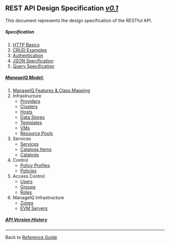## REST API Design Specification [*v0.1*](./versioning.md)


This document represents the design specification of the RESTful API.

##### Specification

1. [HTTP Basics](./base/http.md)
1. [CRUD Examples](./base/crud.md)
1. [Authentication](./base/auth.md)
1. [JSON Specification](./base/json.md)
1. [Query Specification](./base/query.md)

##### [ManageIQ Model:](id:model)

1. [ManageIQ Features & Class Mapping](./models/features.md)
1. Infrastructure
    * [Providers](./models/providers.md)
    * [Clusters](./models/clusters.md)
    * [Hosts](./models/hosts.md)
    * [Data Stores](./models/data_stores.md)
    * [Templates](./models/templates.md)
    * [VMs](./models/vms.md)
    * [Resource Pools](./models/resource_pools.md)
1. Services
    * [Services](./models/services.md)
    * [Catalogs Items](./models/service_templates.md)
    * [Catalogs](./models/service_catalogs.md)
1. Control
    * [Policy Profiles](./models/policy_profiles.md)
    * [Policies](./models/policies.md)
1. Access Control
    * [Users](./models/users.md)
    * [Groups](./models/groups.md)
    * [Roles](./models/roles.md)
1. ManageIQ Infrastructure
    * [Zones](./models/zones.md)
    * [EVM Servers](./models/servers.md)

##### [API Version History](./versioning.md)


----
Back to [Reference Guide](./reference.md)

